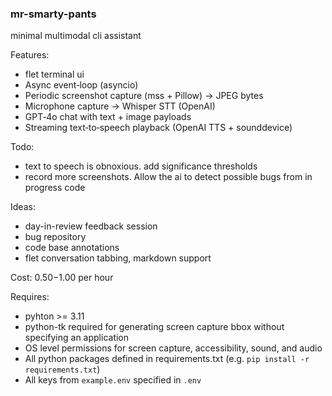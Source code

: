 ### mr-smarty-pants

minimal multimodal cli assistant

Features:
- flet terminal ui
- Async event‑loop (asyncio)
- Periodic screenshot capture (mss + Pillow) → JPEG bytes
- Microphone capture → Whisper STT (OpenAI)
- GPT‑4o chat with text + image payloads
- Streaming text‑to‑speech playback (OpenAI TTS + sounddevice)

Todo:
- text to speech is obnoxious. add significance thresholds
- record more screenshots. Allow the ai to detect possible bugs from in progress code

Ideas:
- day-in-review feedback session
- bug repository
- code base annotations
- flet conversation tabbing, markdown support

Cost: $0.50-$1.00 per hour

Requires:
- pyhton >= 3.11
- python-tk required for generating screen capture bbox without specifying an application
- OS level permissions for screen capture, accessibility, sound, and audio
- All python packages defined in requirements.txt (e.g. `pip install -r requirements.txt`)
- All keys from `example.env` specified in `.env`
